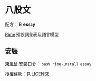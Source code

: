 # 八股文

配方： ℞ **essay**

[Rime](http://rime.im) 預設詞彙表及語言模型

## 安裝

[東風破](https://github.com/rime/plum) 安裝口令： `bash rime-install essay`

授權條款：見 [LICENSE](LICENSE)
